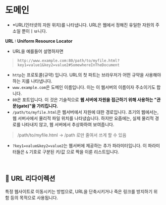 # 도메인

 - *URL(인터넷의 자원 위치)를 나타냅니다. URL은 웹에서 정해진 유일한 자원의 주소일 뿐이ㅣㅂ니다.

__URL : Uniform Resource Locator__

- URL을 예를들어 설명하자면

> ``http://www.example.com:80/path/to/myfile.html?key1=value1&key2=value2#SomewhereInTheDocument``

- ``http``는 프로토콜(규약) 입니다. URL의 첫 파트는 브라우저가 어떤 규약을 사용해야 하는 지를 나타냅니다.
- ``www.example.com``은 도메인 이름입니다. 이는 이 웹서버의 이름이자 주소이기도 합니다.
- ``80``은 포트입니다. 이 것은 기술적으로 __웹 서버에 자원을 접근하기 위해 사용하는 "관문(gate)"을 가리킵니다.__ 
- ``/path/to/myfile.html``은 웹서버에서 자원에 대한 경로입니다. 초기의 웹에서는, 웹 서버사에서 물리적 파일 위치를 나타냈습니다. 하지만 요즘에는, 실제 물리적 경로를 나타내지 않고, 웹 서버에서 추상화하여 보여줍니다.
> /path/to/myfile.html -> /path 로만 줄여서 쓰게 할 수 있음
- ``?key1=value&key2=value2``는 웹서버에 제공하는 추가 파라미터입니다. 이 파라미터들은 ``&`` 기호로 구분된 키/값 으로 짝을 이룬 리스트입니다.

<br>

 ## 📝 URL 리다이렉션

  특정 웹사이트로 이동시키는 방법으로, URL을 단축시키거나 죽은 링크를 방지하기 위함 등의 목적으로 사용됩니다.
